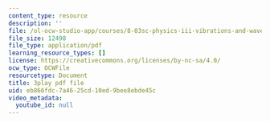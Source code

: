 ```yaml
---
content_type: resource
description: ''
file: /ol-ocw-studio-app/courses/8-03sc-physics-iii-vibrations-and-waves-fall-2016/eb866fdc7a4625cd10ed9bee8ebde45c_7Knpp3AIteQ.pdf
file_size: 12498
file_type: application/pdf
learning_resource_types: []
license: https://creativecommons.org/licenses/by-nc-sa/4.0/
ocw_type: OCWFile
resourcetype: Document
title: 3play pdf file
uid: eb866fdc-7a46-25cd-10ed-9bee8ebde45c
video_metadata:
  youtube_id: null
---
```

